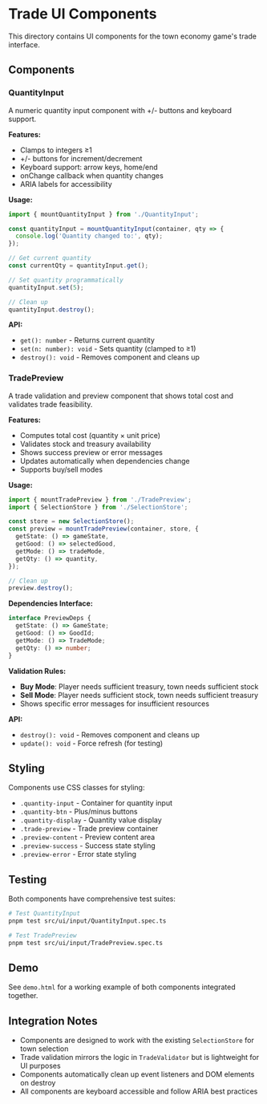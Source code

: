 # Trade UI Components

This directory contains UI components for the town economy game's trade interface.

## Components

### QuantityInput

A numeric quantity input component with +/- buttons and keyboard support.

**Features:**

- Clamps to integers ≥1
- +/- buttons for increment/decrement
- Keyboard support: arrow keys, home/end
- onChange callback when quantity changes
- ARIA labels for accessibility

**Usage:**

```typescript
import { mountQuantityInput } from './QuantityInput';

const quantityInput = mountQuantityInput(container, qty => {
  console.log('Quantity changed to:', qty);
});

// Get current quantity
const currentQty = quantityInput.get();

// Set quantity programmatically
quantityInput.set(5);

// Clean up
quantityInput.destroy();
```

**API:**

- `get(): number` - Returns current quantity
- `set(n: number): void` - Sets quantity (clamped to ≥1)
- `destroy(): void` - Removes component and cleans up

### TradePreview

A trade validation and preview component that shows total cost and validates trade feasibility.

**Features:**

- Computes total cost (quantity × unit price)
- Validates stock and treasury availability
- Shows success preview or error messages
- Updates automatically when dependencies change
- Supports buy/sell modes

**Usage:**

```typescript
import { mountTradePreview } from './TradePreview';
import { SelectionStore } from './SelectionStore';

const store = new SelectionStore();
const preview = mountTradePreview(container, store, {
  getState: () => gameState,
  getGood: () => selectedGood,
  getMode: () => tradeMode,
  getQty: () => quantity,
});

// Clean up
preview.destroy();
```

**Dependencies Interface:**

```typescript
interface PreviewDeps {
  getState: () => GameState;
  getGood: () => GoodId;
  getMode: () => TradeMode;
  getQty: () => number;
}
```

**Validation Rules:**

- **Buy Mode**: Player needs sufficient treasury, town needs sufficient stock
- **Sell Mode**: Player needs sufficient stock, town needs sufficient treasury
- Shows specific error messages for insufficient resources

**API:**

- `destroy(): void` - Removes component and cleans up
- `update(): void` - Force refresh (for testing)

## Styling

Components use CSS classes for styling:

- `.quantity-input` - Container for quantity input
- `.quantity-btn` - Plus/minus buttons
- `.quantity-display` - Quantity value display
- `.trade-preview` - Trade preview container
- `.preview-content` - Preview content area
- `.preview-success` - Success state styling
- `.preview-error` - Error state styling

## Testing

Both components have comprehensive test suites:

```bash
# Test QuantityInput
pnpm test src/ui/input/QuantityInput.spec.ts

# Test TradePreview
pnpm test src/ui/input/TradePreview.spec.ts
```

## Demo

See `demo.html` for a working example of both components integrated together.

## Integration Notes

- Components are designed to work with the existing `SelectionStore` for town selection
- Trade validation mirrors the logic in `TradeValidator` but is lightweight for UI purposes
- Components automatically clean up event listeners and DOM elements on destroy
- All components are keyboard accessible and follow ARIA best practices
